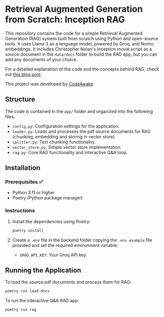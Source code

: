 # Retrieval Augmented Generation from Scratch: Inception RAG

This repository contains the code for a simple Retrieval Augmented Generation (RAG) system built from scratch using Python and open-source tools. It uses Llama 3 as a language model, powered by Groq, and Nomic embeddings. It includes Christopher Nolan's Inception movie script as a source document in the `data/docs` folder to build the RAG app, but you can add any documents of your choice.

For a detailed explanation of the code and the concepts behind RAG, check out [this blog post](https://codeawake.com/blog/rag-from-scratch).

This project was developed by [CodeAwake](https://codeawake.com).

## Structure

The code is contained in the `app/` folder and organized into the following files:

- `config.py`: Configuration settings for the application.
- `loader.py`: Loads and processes the pdf source documents for RAG (chunking, embedding and storing in vector store).
- `splitter.py`: Text chunking functionality.
- `vector_store.py`: Simple vector store implementation.
- `rag.py`: Core RAG functionality and interactive Q&A loop.

## Installation

### Prerequisites ✅

- Python 3.11 or higher
- Poetry (Python package manager)

### Instructions

1. Install the dependencies using Poetry:

    ```bash
    poetry install
    ```

2. Create a `.env` file in the backend folder copying the `.env.example` file provided and set the required environment variable:
    - `GROQ_API_KEY`: Your Groq API key.
  
## Running the Application

To load the source pdf documents and process them for RAG:

```bash
poetry run load-docs
```

To run the interactive Q&A RAG app:

```bash
poetry run rag
```